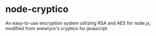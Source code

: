 # node-cryptico
An easy-to-use encryption system utilizing RSA and AES for node.js, modified from wwwtyro's cryptico for javascript
